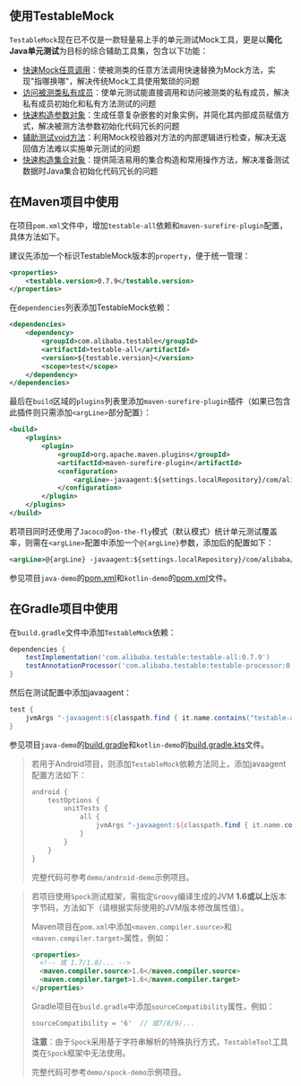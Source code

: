 使用TestableMock
---

`TestableMock`现在已不仅是一款轻量易上手的单元测试Mock工具，更是以**简化Java单元测试**为目标的综合辅助工具集，包含以下功能：

- [快速Mock任意调用](zh-cn/doc/use-mock.md)：使被测类的任意方法调用快速替换为Mock方法，实现"指哪换哪"，解决传统Mock工具使用繁琐的问题
- [访问被测类私有成员](zh-cn/doc/private-accessor.md)：使单元测试能直接调用和访问被测类的私有成员，解决私有成员初始化和私有方法测试的问题
- [快速构造参数对象](zh-cn/doc/omni-constructor.md)：生成任意复杂嵌套的对象实例，并简化其内部成员赋值方式，解决被测方法参数初始化代码冗长的问题
- [辅助测试void方法](zh-cn/doc/test-void-method.md)：利用Mock校验器对方法的内部逻辑进行检查，解决无返回值方法难以实施单元测试的问题
- [快速构造集合对象](zh-cn/doc/collection-tools.md)：提供简洁易用的集合构造和常用操作方法，解决准备测试数据时Java集合初始化代码冗长的问题

## 在Maven项目中使用

在项目`pom.xml`文件中，增加`testable-all`依赖和`maven-surefire-plugin`配置，具体方法如下。

建议先添加一个标识TestableMock版本的`property`，便于统一管理：

```xml
<properties>
    <testable.version>0.7.9</testable.version>
</properties>
```

在`dependencies`列表添加TestableMock依赖：

```xml
<dependencies>
    <dependency>
        <groupId>com.alibaba.testable</groupId>
        <artifactId>testable-all</artifactId>
        <version>${testable.version}</version>
        <scope>test</scope>
    </dependency>
</dependencies>
```

最后在`build`区域的`plugins`列表里添加`maven-surefire-plugin`插件（如果已包含此插件则只需添加`<argLine>`部分配置）：

```xml
<build>
    <plugins>
        <plugin>
            <groupId>org.apache.maven.plugins</groupId>
            <artifactId>maven-surefire-plugin</artifactId>
            <configuration>
                <argLine>-javaagent:${settings.localRepository}/com/alibaba/testable/testable-agent/${testable.version}/testable-agent-${testable.version}.jar</argLine>
            </configuration>
        </plugin>
    </plugins>
</build>
```

若项目同时还使用了`Jacoco`的`on-the-fly`模式（默认模式）统计单元测试覆盖率，则需在`<argLine>`配置中添加一个`@{argLine}`参数，添加后的配置如下：

```xml
<argLine>@{argLine} -javaagent:${settings.localRepository}/com/alibaba/testable/testable-agent/${testable.version}/testable-agent-${testable.version}.jar</argLine>
```

参见项目`java-demo`的[pom.xml](https://github.com/alibaba/testable-mock/blob/master/demo/java-demo/pom.xml)和`kotlin-demo`的[pom.xml](https://github.com/alibaba/testable-mock/blob/master/demo/kotlin-demo/pom.xml)文件。

## 在Gradle项目中使用

在`build.gradle`文件中添加`TestableMock`依赖：

```groovy
dependencies {
    testImplementation('com.alibaba.testable:testable-all:0.7.9')
    testAnnotationProcessor('com.alibaba.testable:testable-processor:0.7.9')
}
```

然后在测试配置中添加javaagent：

```groovy
test {
    jvmArgs "-javaagent:${classpath.find { it.name.contains("testable-agent") }.absolutePath}"
}
```

参见项目`java-demo`的[build.gradle](https://github.com/alibaba/testable-mock/blob/master/demo/java-demo/build.gradle)和`kotlin-demo`的[build.gradle.kts](https://github.com/alibaba/testable-mock/blob/master/demo/kotlin-demo/build.gradle.kts)文件。

> 若用于Android项目，则添加`TestableMock`依赖方法同上，添加javaagent配置方法如下：
>
> ```groovy
> android {
>     testOptions {
>         unitTests {
>             all {
>                 jvmArgs "-javaagent:${classpath.find { it.name.contains("testable-agent") }.absolutePath}"
>             }
>         }
>     }
> }
> ```
>
> 完整代码可参考`demo/android-demo`示例项目。

> 若项目使用`Spock`测试框架，需指定`Groovy`编译生成的JVM **1.6或以上**版本字节码，方法如下（请根据实际使用的JVM版本修改属性值）。
> 
> Maven项目在`pom.xml`中添加`<maven.compiler.source>`和`<maven.compiler.target>`属性，例如：
> ```xml
> <properties>
>   <!-- 或 1.7/1.8/... -->
>   <maven.compiler.source>1.6</maven.compiler.source>
>   <maven.compiler.target>1.6</maven.compiler.target>
> </properties>
> ```
> 
> Gradle项目在`build.gradle`中添加`sourceCompatibility`属性，例如：
> ```groovy
> sourceCompatibility = '6'  // 或7/8/9/...
> ```
> 
> **注意**：由于`Spock`采用基于字符串解析的特殊执行方式，`TestableTool`工具类在`Spock`框架中无法使用。
> 
> 完整代码可参考`demo/spock-demo`示例项目。
